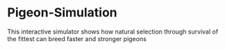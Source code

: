 # Pigeon-Simulation
This interactive simulator shows how natural selection through survival of the fittest can breed faster and stronger pigeons
